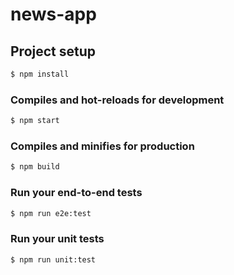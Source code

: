 # news-app

## Project setup
```sh
$ npm install
```

### Compiles and hot-reloads for development
```sh
$ npm start
```

### Compiles and minifies for production
```sh
$ npm build
```

### Run your end-to-end tests
```sh
$ npm run e2e:test
```

### Run your unit tests
```sh
$ npm run unit:test
```
